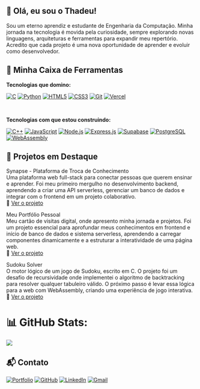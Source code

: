 ## 👋 Olá, eu sou o Thadeu!
Sou um eterno aprendiz e estudante de Engenharia da Computação. Minha jornada na tecnologia é movida pela curiosidade, sempre explorando novas linguagens, arquiteturas e ferramentas para expandir meu repertório. Acredito que cada projeto é uma nova oportunidade de aprender e evoluir como desenvolvedor.

## 🚀 Minha Caixa de Ferramentas
**Tecnologias que domino:**
<p align="left">
  <a href="#"><img src="https://img.shields.io/badge/c-%2300599C.svg?style=for-the-badge&logo=c&logoColor=white" alt="C"></a>
  <a href="#"><img src="https://img.shields.io/badge/Python-3776AB?style=for-the-badge&logo=python&logoColor=white" alt="Python"></a>
  <a href="#"><img src="https://img.shields.io/badge/html5-%23E34F26.svg?style=for-the-badge&logo=html5&logoColor=white" alt="HTML5"></a>
  <a href="#"><img src="https://img.shields.io/badge/css3-%231572B6.svg?style=for-the-badge&logo=css3&logoColor=white" alt="CSS3"></a>
  <a href="#"><img src="https://img.shields.io/badge/git-%23F05033.svg?style=for-the-badge&logo=git&logoColor=white" alt="Git"></a>
  <a href="#"><img src="https://img.shields.io/badge/Vercel-%23000000?style=for-the-badge&logo=vercely&logoColor=white" alt="Vercel"></a>
</p></br>

**Tecnologias com que estou construindo:**
<p align="left">
  <a href="#"><img src="https://img.shields.io/badge/c++-%2300599C.svg?style=for-the-badge&logo=c%2B%2B&logoColor=white" alt="C++"></a>
  <a href="#"><img src="https://img.shields.io/badge/javascript-%23323330.svg?style=for-the-badge&logo=javascript&logoColor=%23F7DF1E" alt="JavaScript"></a>
  <a href="#"><img src="https://img.shields.io/badge/node.js-6DA55F?style=for-the-badge&logo=node.js&logoColor=white" alt="Node.js"></a>
  <a href="#"><img src="https://img.shields.io/badge/express.js-%23404d59.svg?style=for-the-badge&logo=express&logoColor=%2361DAFB" alt="Express.js"></a>
  <a href="#"><img src="https://img.shields.io/badge/Supabase-3ECF8E?style=for-the-badge&logo=supabase&logoColor=white" alt="Supabase"></a>
  <a href="#"><img src="https://img.shields.io/badge/postgres-%23316192.svg?style=for-the-badge&logo=postgresql&logoColor=white" alt="PostgreSQL"></a>
  <a href="#"><img src="https://img.shields.io/badge/WebAssembly-654FF0?style=for-the-badge&logo=webassembly&logoColor=white" alt="WebAssembly"></a>
</p>

## 📌 Projetos em Destaque
Synapse - Plataforma de Troca de Conhecimento</br>
Uma plataforma web full-stack para conectar pessoas que querem ensinar e aprender. Foi meu primeiro mergulho no desenvolvimento backend, aprendendo a criar uma API serverless, gerenciar um banco de dados e integrar com o frontend em um projeto colaborativo.</br>
🔗 [Ver o projeto](https://thadeu-ct.github.io/synapse)

Meu Portfólio Pessoal</br>
Meu cartão de visitas digital, onde apresento minha jornada e projetos. Foi um projeto essencial para aprofundar meus conhecimentos em frontend e início de banco de dados e sistema serverless, aprendendo a carregar componentes dinamicamente e a estruturar a interatividade de uma página web.</br>
🔗 [Ver o projeto](https://thadeu-ct.github.io/portfolio/)

Sudoku Solver</br>
O motor lógico de um jogo de Sudoku, escrito em C. O projeto foi um desafio de recursividade onde implementei o algoritmo de backtracking para resolver qualquer tabuleiro válido. O próximo passo é levar essa lógica para a web com WebAssembly, criando uma experiência de jogo interativa.</br>
🔗 [Ver o projeto](https://github.com/thadeu-ct/sudoku)

# 📊 GitHub Stats:
![](https://github-readme-stats.vercel.app/api/top-langs/?username=thadeu-ct&theme=transparent&hide_border=false&include_all_commits=true&count_private=false&layout=compact)

## 📬 Contato
<p align="left">
  <a href="https://thadeu-ct.github.io/portfolio/"><img src="https://img.shields.io/badge/Portfolio-255E63?style=for-the-badge&logo=vercel&logoColor=white" alt="Portfolio"></a>
  <a href="https://github.com/thadeu-ct"><img src="https://img.shields.io/badge/GitHub-%23121011.svg?style=for-the-badge&logo=github&logoColor=white" alt="GitHub"></a>
  <a href="https://www.linkedin.com/in/thadeu-ct/"><img src="https://img.shields.io/badge/LinkedIn-0077B5?style=for-the-badge&logo=linkedin&logoColor=white" alt="LinkedIn"></a>
  <a href="mailto:thadeu.ct@gmail.com"><img src="https://img.shields.io/badge/Gmail-D14836?style=for-the-badge&logo=gmail&logoColor=white" alt="Gmail"></a>
</p>
